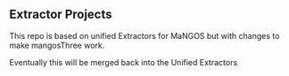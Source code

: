 ## Extractor Projects

This repo is based on unified Extractors for MaNGOS but with changes to make mangosThree work.

Eventually this will be merged back into the Unified Extractors